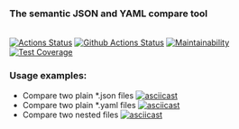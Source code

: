 ### The semantic JSON and YAML compare tool
\
[![Actions Status](https://github.com/DmGorokhov/python-project-50/workflows/hexlet-check/badge.svg)](https://github.com/DmGorokhov/python-project-50/actions)
[![Github Actions Status](https://github.com//DmGorokhov/python-project-50/workflows/Python%20CI/badge.svg)](https://github.com//DmGorokhov/python-project-50/actions/pyci.yaml)
[![Maintainability](https://api.codeclimate.com/v1/badges/c3a3a47e719879b49eb3/maintainability)](https://codeclimate.com/github/DmGorokhov/python-project-50/maintainability)
[![Test Coverage](https://api.codeclimate.com/v1/badges/c3a3a47e719879b49eb3/test_coverage)](https://codeclimate.com/github/DmGorokhov/python-project-50/test_coverage)

### Usage examples:
* Compare two plain *.json files
[![asciicast](https://asciinema.org/a/553733.svg)](https://asciinema.org/a/553733)
* Compare two plain *.yaml files
[![asciicast](https://asciinema.org/a/555851.svg)](https://asciinema.org/a/555851)
* Compare two nested files
[![asciicast](https://asciinema.org/a/569167.svg)](https://asciinema.org/a/569167)